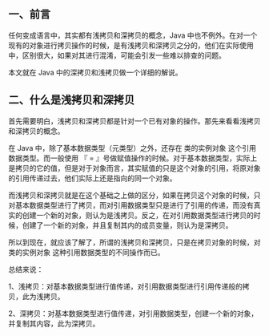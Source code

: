 ## 一、前言
任何变成语言中，其实都有浅拷贝和深拷贝的概念，Java 中也不例外。在对一个现有的对象进行拷贝操作的时候，是有浅拷贝和深拷贝之分的，他们在实际使用中，区别很大，如果对其进行混淆，可能会引发一些难以排查的问题。

本文就在 Java 中的深拷贝和浅拷贝做一个详细的解说。

## 二、什么是浅拷贝和深拷贝
首先需要明白，浅拷贝和深拷贝都是针对一个已有对象的操作。那先来看看浅拷贝和深拷贝的概念。

在 Java 中，除了基本数据类型（元类型）之外，还存在 类的实例对象 这个引用数据类型。而一般使用 『 = 』号做赋值操作的时候。对于基本数据类型，实际上是拷贝的它的值，但是对于对象而言，其实赋值的只是这个对象的引用，将原对象的引用传递过去，他们实际上还是指向的同一个对象。

而浅拷贝和深拷贝就是在这个基础之上做的区分，如果在拷贝这个对象的时候，只对基本数据类型进行了拷贝，而对引用数据类型只是进行了引用的传递，而没有真实的创建一个新的对象，则认为是浅拷贝。反之，在对引用数据类型进行拷贝的时候，创建了一个新的对象，并且复制其内的成员变量，则认为是深拷贝。

所以到现在，就应该了解了，所谓的浅拷贝和深拷贝，只是在拷贝对象的时候，对 类的实例对象 这种引用数据类型的不同操作而已。

总结来说：

1、浅拷贝：对基本数据类型进行值传递，对引用数据类型进行引用传递般的拷贝，此为浅拷贝。

2、深拷贝：对基本数据类型进行值传递，对引用数据类型，创建一个新的对象，并复制其内容，此为深拷贝。